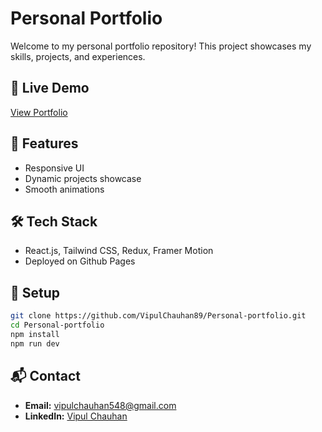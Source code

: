 # Personal Portfolio

Welcome to my personal portfolio repository! This project showcases my skills, projects, and experiences.

## 🔗 Live Demo

[View Portfolio](https://vipulchauhan89.github.io/Personal-portfolio/#home)

## 🚀 Features

- Responsive UI
- Dynamic projects showcase
- Smooth animations

## 🛠️ Tech Stack

- React.js, Tailwind CSS, Redux, Framer Motion
- Deployed on Github Pages

## 📂 Setup

```bash
git clone https://github.com/VipulChauhan89/Personal-portfolio.git
cd Personal-portfolio
npm install
npm run dev
```

## 📬 Contact

- **Email:** [vipulchauhan548@gmail.com](mailto\:vipulchauhan548@gmail.com)
- **LinkedIn:** [Vipul Chauhan](https://www.linkedin.com/in/vipulchauhan89/)
